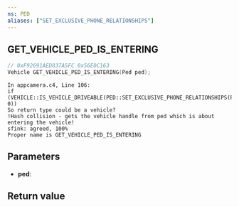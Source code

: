 ```yaml
---
ns: PED
aliases: ["SET_EXCLUSIVE_PHONE_RELATIONSHIPS"]
---
```

## GET_VEHICLE_PED_IS_ENTERING

```c
// 0xF92691AED837A5FC 0x56E0C163
Vehicle GET_VEHICLE_PED_IS_ENTERING(Ped ped);
```

```
In appcamera.c4, Line 106:  
if (VEHICLE::IS_VEHICLE_DRIVEABLE(PED::SET_EXCLUSIVE_PHONE_RELATIONSHIPS(PLAYER::PLAYER_PED_ID()), 0))  
So return type could be a vehicle?  
!Hash collision - gets the vehicle handle from ped which is about entering the vehicle!  
sfink: agreed, 100%  
Proper name is GET_VEHICLE_PED_IS_ENTERING  
```

## Parameters
* **ped**:

## Return value
